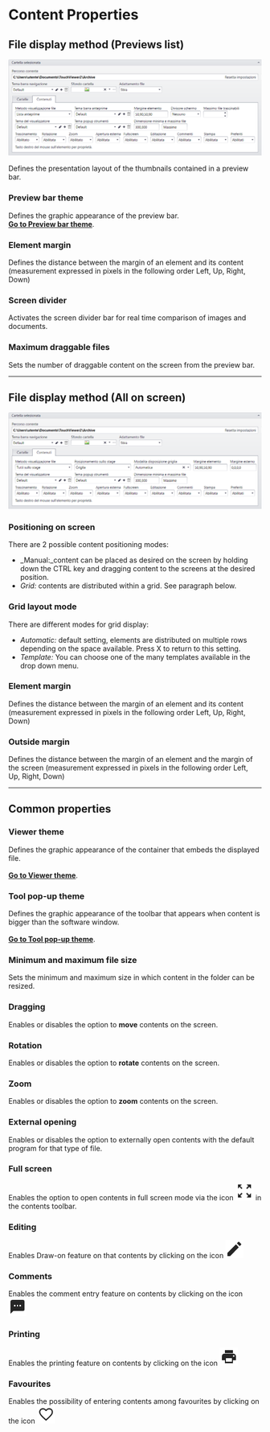 # Content Properties

## File display method (Previews list)
![](/img/content_properties_1.png)

Defines the presentation layout of the thumbnails contained in a preview bar.

### Preview bar theme
Defines the graphic appearance of the preview bar.
<br>[__Go to Preview bar theme__](/it/media-manager/themes/theme-previewbar.md).

### Element margin
Defines the distance between the margin of an element and its content (measurement expressed in pixels in the following order Left, Up, Right, Down)

### Screen divider
Activates the screen divider bar for real time comparison of images and documents.

### Maximum draggable files
Sets the number of draggable content on the screen from the preview bar.

---
## File display method (All on screen)
![](/img/content_properties_2.png)

### Positioning on screen
There are 2 possible content positioning modes:

- _Manual:_content can be placed as desired on the screen by holding down the CTRL key and dragging content to the screens at the desired position.
- _Grid:_ contents are distributed within a grid. See paragraph below.

### Grid layout mode
There are different modes for grid display:

- _Automatic:_ default setting, elements are distributed on multiple rows depending on the space available. Press X to return to this setting.
- _Template:_ You can choose one of the many templates available in the drop down menu.

### Element margin
Defines the distance between the margin of an element and its content (measurement expressed in pixels in the following order Left, Up, Right, Down)

### Outside margin
Defines the distance between the margin of an element and the margin of the screen (measurement expressed in pixels in the following order Left, Up, Right, Down)

---
## Common properties

### Viewer theme
Defines the graphic appearance of the container that embeds the displayed file.<br>
<br>[__Go to Viewer theme__](/it/media-manager/themes/theme-viewer.md).

### Tool pop-up theme
Defines the graphic appearance of the toolbar that appears when content is bigger than the software window.<br>
<br>[__Go to Tool pop-up theme__](/it/media-manager/themes/theme-toolspopup.md).

### Minimum and maximum file size
Sets the minimum and maximum size in which content in the folder can be resized.<br>

### Dragging
Enables or disables the option to __move__ contents on the screen.<br>

### Rotation
Enables or disables the option to __rotate__ contents on the screen.<br>

### Zoom
Enables or disables the option to __zoom__ contents on the screen.<br>

### External opening
Enables or disables the option to externally open contents with the default program for that type of file.<br>

### Full screen
Enables the option to open contents in full screen mode via the icon ![](/img/icon_fullscreen.png) in the contents toolbar.<br>

### Editing
Enables Draw-on feature on that contents by clicking on the icon ![](/img/icon_editazione.png)

### Comments
Enables the comment entry feature on contents by clicking on the icon ![](/img/icon_commenti.png)

### Printing
Enables the printing feature on contents by clicking on the icon ![](/img/icon_stamp.png)

### Favourites
Enables the possibility of entering contents among favourites by clicking on the icon ![](/img/icon_preferiti.png)
